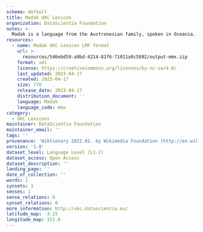 ```yaml
---
schema: default
title: Madak UKC Lexicon
organization: DataScientia Foundation
notes: >-
  Madak is a language from the Austronesian family, spoken in Oceania. The UKC Lexicon of Madak is represented as a lexico-semantic network. It consists of words, word senses, synsets, as well as sense-level and synset-level relationships.
resources:
  - name: Madak UKC Lexicon LMF format
    url: >-
      resources/546ebd59-a9bd-4214-81f6-71011a9c5892/output-mmx.zip
    format: xml
    license: https://creativecommons.org/licenses/by-nc-sa/4.0/
    last_updated: 2023-04-17
    created: 2023-04-17
    size: 770
    release_date: 2023-04-17
    distribution_document: ''
    language: Madak
    language_code: mmx
category:
  - UKC Lexicons
maintainer: DataScientia Foundation
maintainer_email: ''
tags: ''
provenance: 'Wiktionary 2022.01. by Wikimedia Foundation (http://en.wiktionary.org); Princeton WordNet 2.1 by Princeton University (https://wordnet.princeton.edu)'
version: '1.0'
dataset_level: Language Level (L1-2)
dataset_access: Open Access
dataset_description: ''
landing_page: ''
date_of_collection: ''
words: 1
synsets: 1
senses: 1
sense_relations: 0
synset_relations: 0
more_information: http://ukc.datascientia.eu/
latitude_map: -3.25
longitude_map: 152.0
---
```

